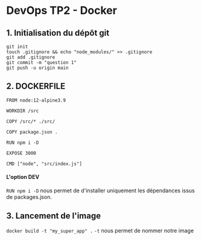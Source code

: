 # DevOps TP2 - Docker


## 1. Initialisation du dépôt git
```
git init
touch .gitignore && echo "node_modules/" >> .gitignore
git add .gitignore
git commit -m "question 1"
git push -u origin main
```

## 2. DOCKERFILE
```
FROM node:12-alpine3.9

WORKDIR /src

COPY /src/* ./src/

COPY package.json .

RUN npm i -D

EXPOSE 3000

CMD ["node", "src/index.js"]
```

#### L'option DEV
`RUN npm i -D` nous permet de d'installer uniquement les dépendances issus de packages.json.


## 3. Lancement de l'image

`docker build -t "my_super_app" .`
`-t` nous permet de nommer notre image


